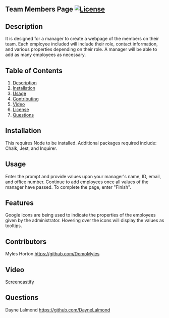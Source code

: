## Team Members Page [![License](https://img.shields.io/badge/License-Apache_2.0-blue.svg)](https://opensource.org/licenses/Apache-2.0)
    
## Description
It is designed for a manager to create a webpage of the members on their team. Each employee included will include their role, contact information, and various properties depending on their role. A manager will be able to add as many employees as necessary.
    
## Table of Contents
1. [Description](#description)
2. [Installation](#installation)
3. [Usage](#usage)
4. [Contributing](#contributing)
5. [Video](#video)
6. [License](#license)
7. [Questions](#questions)
    
## Installation
This requires Node to be installed. Additional packages required include: Chalk, Jest, and Inquirer.
    
## Usage
Enter the prompt and provide values upon your manager's name, ID, email, and office number. Continue to add employees once all values of the manager have passed. To complete the page,
enter "Finish".

## Features
Google icons are being used to indicate the properties of the employees given by the administrator. Hovering over the icons will display the values as tooltips.
    
## Contributors
Myles Horton
https://github.com/DomoMyles
    
## Video
[Screencastify](https://drive.google.com/file/d/1rLbE74eRs9M9V1OKqvmu1HmcsRXNoipk)
    
## Questions
Dayne Lalmond
https://github.com/DayneLalmond

